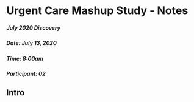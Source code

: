
Urgent Care Mashup Study - Notes
=================================================

##### July 2020 Discovery

##### Date: July 13, 2020

##### Time: 8:00am

##### Participant: 02

## Intro 
